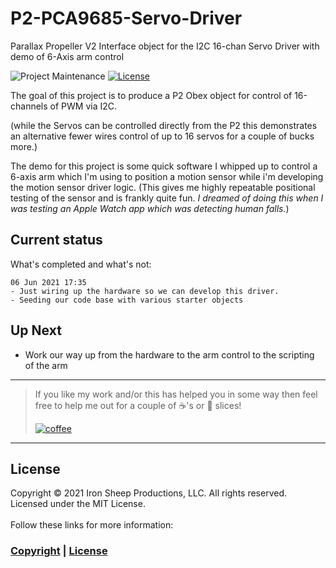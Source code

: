 # P2-PCA9685-Servo-Driver
Parallax Propeller V2 Interface object for the I2C 16-chan Servo Driver with demo of 6-Axis arm control

![Project Maintenance][maintenance-shield]
[![License][license-shield]](LICENSE) 

The goal of this project is to produce a P2 Obex object for control of 16-channels of PWM via I2C.

(while the Servos can be controlled directly from the P2 this demonstrates an alternative fewer wires control of up to 16 servos for a couple of bucks more.)

The demo for this project is some quick software I whipped up to control a 6-axis arm which I'm using to position a motion sensor while i'm developing the motion sensor driver logic.  (This gives me highly repeatable positional testing of the sensor and is frankly quite fun.  *I dreamed of doing this when I was testing an Apple Watch app which was detecting human falls.*)

## Current status

What's completed and what's not:

```
06 Jun 2021 17:35
- Just wiring up the hardware so we can develop this driver. 
- Seeding our code base with various starter objects
```

## Up Next

- Work our way up from the hardware to the arm control to the scripting of the arm

---

> If you like my work and/or this has helped you in some way then feel free to help me out for a couple of :coffee:'s or :pizza: slices! 
> 
> [![coffee](https://www.buymeacoffee.com/assets/img/custom_images/black_img.png)](https://www.buymeacoffee.com/ironsheep)

---

## License

Copyright © 2021 Iron Sheep Productions, LLC. All rights reserved.<br />
Licensed under the MIT License. <br>
<br>
Follow these links for more information:

### [Copyright](copyright) | [License](LICENSE)



[maintenance-shield]: https://img.shields.io/badge/maintainer-stephen%40ironsheep%2ebiz-blue.svg?style=for-the-badge


[license-shield]: https://camo.githubusercontent.com/bc04f96d911ea5f6e3b00e44fc0731ea74c8e1e9/68747470733a2f2f696d672e736869656c64732e696f2f6769746875622f6c6963656e73652f69616e74726963682f746578742d646976696465722d726f772e7376673f7374796c653d666f722d7468652d6261646765
